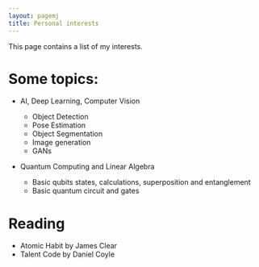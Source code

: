```yaml
---
layout: pagemj
title: Personal interests
---
```


This page contains a list of my interests.

# Some topics:
- AI, Deep Learning, Computer Vision
  - Object Detection
  - Pose Estimation
  - Object Segmentation
  - Image generation
  - GANs

- Quantum Computing and Linear Algebra
  - Basic qubits states, calculations, superposition and entanglement
  - Basic quantum circuit and gates


# Reading

- Atomic Habit by James Clear
- Talent Code by Daniel Coyle




